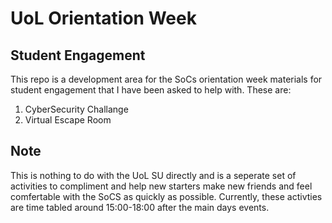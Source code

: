 # UoL Orientation Week

## Student Engagement

This repo is a development area for the SoCs orientation week materials for student engagement that I have been asked to help with. These are:

1. CyberSecurity Challange
1. Virtual Escape Room

## Note

This is nothing to do with the UoL SU directly and is a seperate set of activities to compliment and help new starters make new friends and feel comfertable with the SoCS as quickly as possible. Currently, these activties are time tabled around 15:00-18:00 after the main days events. 
